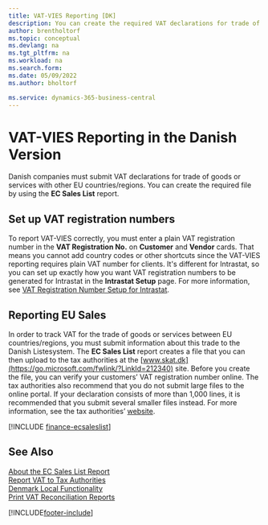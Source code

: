 ```yaml
---
title: VAT-VIES Reporting [DK]
description: You can create the required VAT declarations for trade of goods or services file in the Danish version by using the EC Sales List report.
author: brentholtorf
ms.topic: conceptual
ms.devlang: na
ms.tgt_pltfrm: na
ms.workload: na
ms.search.form:
ms.date: 05/09/2022
ms.author: bholtorf

ms.service: dynamics-365-business-central
---
```

# VAT-VIES Reporting in the Danish Version

Danish companies must submit VAT declarations for trade of goods or services with other EU countries/regions. You can create the required file by using the **EC Sales List** report.  

## Set up VAT registration numbers

To report VAT-VIES correctly, you must enter a plain VAT registration number in the **VAT Registration No.** on **Customer** and **Vendor** cards. That means you cannot add country codes or other shortcuts since the VAT-VIES reporting requires plain VAT number for clients. It's different for Intrastat, so you can set up exactly how you want VAT registration numbers to be generated for Intrastat in the **Intrastat Setup** page. For more information, see [VAT Registration Number Setup for Intrastat](vat-registration-no-intrastat.md).  

## Reporting EU Sales

In order to track VAT for the trade of goods or services between EU countries/regions, you must submit information about this trade to the Danish Listesystem. The **EC Sales List** report creates a file that you can then upload to the tax authorities at the [www.skat.dk](https://go.microsoft.com/fwlink/?LinkId=212340) site. Before you create the file, you can verify your customers’ VAT registration number online. The tax authorities also recommend that you do not submit large files to the online portal. If your declaration consists of more than 1,000 lines, it is recommended that you submit several smaller files instead. For more information, see the tax authorities’ [website](https://www.skat.dk).  

[!INCLUDE [finance-ecsaleslist](../../includes/finance-ecsaleslist.md)]

## See Also

[About the EC Sales List Report](../../finance-how-report-vat.md#ecsaleslist)  
[Report VAT to Tax Authorities](../../finance-how-report-vat.md)  
[Denmark Local Functionality](denmark-local-functionality.md)  
[Print VAT Reconciliation Reports](how-to-print-vat-reconciliation-reports.md)


[!INCLUDE[footer-include](../../includes/footer-banner.md)]
